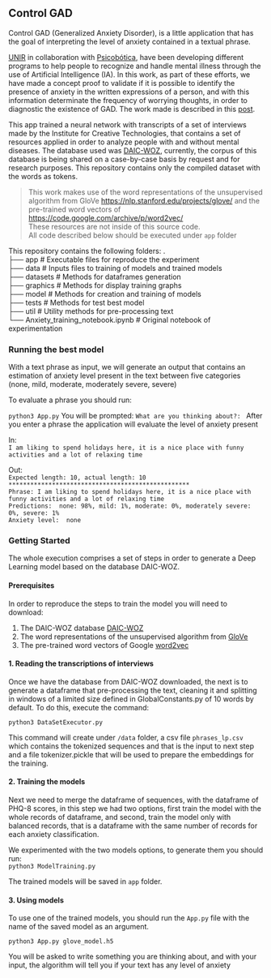 ## Control GAD

Control GAD (Generalized Anxiety Disorder), is a little application that has the goal of interpreting the level of anxiety contained in a textual phrase.

[UNIR](https://www.unir.net/) in collaboration with [Psicobótica](http://psicobotica.com/), have been developing different programs to help people to recognize and handle mental illness through the use of Artificial Intelligence (IA). In this work, as part of these efforts, we have made a concept proof to validate if it is possible to identify the presence of anxiety in the written expressions of a person, and with this information determinate the frequency of worrying thoughts, in order to diagnostic the existence of GAD. The work made is described in this [post](https://medium.com/@facarpaulina/control-gad-eb72b469cac6).

This app trained a neural network with transcripts of a set of interviews made by the Institute for Creative Technologies, that contains a set of resources applied in order to analyze people with and without mental diseases.
The database used was [DAIC-WOZ](http://dcapswoz.ict.usc.edu/), currently, the corpus of this database is being shared on a case-by-case basis by request and for research purposes. This repository contains only the compiled dataset with the words as tokens.

> This work makes use of the word representations of the unsupervised algorithm from GloVe https://nlp.stanford.edu/projects/glove/ and the pre-trained word vectors of https://code.google.com/archive/p/word2vec/<br />
> These resources are not inside of this source code.<br />
> All code described below should be executed under `app` folder<br />


This repository contains the following folders: 
.<br />
├── app       # Executable files for reproduce the experiment<br />
├── data      # Inputs files to training of models and trained models<br />
├── datasets  # Methods for dataframes generation<br />
├── graphics  # Methods for display training graphs<br />
├── model     # Methods for creation and training of models<br />
├── tests     # Methods for test best model<br />
├── util      # Utility methods for pre-processing text<br />
└── Anxiety_training_notebook.ipynb # Original notebook of experimentation<br />


### Running the best model

With a text phrase as input, we will generate an output that contains an estimation of anxiety level present in the text between five categories (none, mild, moderate, moderately severe, severe)

To evaluate a phrase you should run:

```python3 App.py```
You will be prompted:
```What are you thinking about?: ```
After you enter a phrase the application will evaluate the level of anxiety present 

In:  <br />
```I am liking to spend holidays here, it is a nice place with funny activities and a lot of relaxing time```

Out: <br />
```Expected length: 10, actual length: 10```<br />
```**************************************************```<br />
```Phrase: I am liking to spend holidays here, it is a nice place with funny activities and a lot of relaxing time```<br />
```Predictions:  none: 98%, mild: 1%, moderate: 0%, moderately severe: 0%, severe: 1%```<br />
```Anxiety level:  none```<br />        
        
### Getting Started
The whole execution comprises a set of steps in order to generate a Deep Learning model based on the database DAIC-WOZ.

#### Prerequisites

In order to reproduce the steps to train the model you will need to download:

1. The DAIC-WOZ database [DAIC-WOZ](http://dcapswoz.ict.usc.edu/)
2. The word representations of the unsupervised algorithm from [GloVe](https://nlp.stanford.edu/projects/glove/)
2. The pre-trained word vectors of Google [word2vec](https://code.google.com/archive/p/word2vec/)

#### 1. Reading the transcriptions of interviews
Once we have the database from DAIC-WOZ downloaded, the next is to generate a dataframe that pre-processing the text, cleaning it and splitting in windows of a limited size defined in GlobalConstants.py of 10 words by default.
To do this, execute the command:
  
```python3 DataSetExecutor.py```

This command will create under `/data` folder, a csv file `phrases_lp.csv` which contains the tokenized sequences and that is the input to next step and a file tokenizer.pickle that will be used to prepare the embeddings for the training.  

#### 2. Training the models
Next we need to merge the dataframe of sequences, with the dataframe of PHQ-8 scores, in this step we had two options, first train the model with the whole records of dataframe, and second, train the model only with balanced records, that is a dataframe with the same number of records for each anxiety classification.
  
We experimented with the two models options, to generate them you should run:  
```python3 ModelTraining.py```

The trained models will be saved in `app` folder.

#### 3. Using models
To use one of the trained models, you should run the `App.py` file with the name of the saved model as an argument.
  
```python3 App.py glove_model.h5```

You will be asked to write something you are thinking about, and with your input, the algorithm will tell you if your text has any level of anxiety
